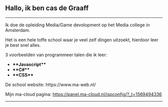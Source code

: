 
<h2>Hallo, ik ben cas de Graaff</h2>

  <hr size="30" noshade>
Ik doe de opleiding Media/Game devolopment op het Media college in Amsterdam.

Het is een hele toffe school waar je veel zelf dingen uitzoekt, hierdoor leer je best snel alles.

3 voorbeelden van programmeer talen die ik leer:

<ul>
  <li><b>**Javascript**</b></li> 
  <li><b>**C#**</b></li> 
  <li><b>**CSS**</b></li> 
  </ul>
De school website: https://www.ma-web.nl/

Mijn ma-cloud pagina: https://panel.ma-cloud.nl/ispconfig/?_t=1569494336 
  <hr size="30" noshade>
 

